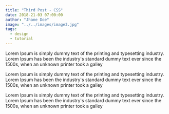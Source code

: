 ```yaml
---
title: "Third Post - CSS"
date: 2018-21-03 07:00:00
author: "Jhane Doe"
image: "../../images/image3.jpg"
tags:
  - design
  - tutorial
---
```


Lorem Ipsum is simply dummy text of the printing and typesetting industry. Lorem Ipsum has been the industry's standard dummy text ever since the 1500s, when an unknown printer took a galley

Lorem Ipsum is simply dummy text of the printing and typesetting industry. Lorem Ipsum has been the industry's standard dummy text ever since the 1500s, when an unknown printer took a galley

Lorem Ipsum is simply dummy text of the printing and typesetting industry. Lorem Ipsum has been the industry's standard dummy text ever since the 1500s, when an unknown printer took a galley
